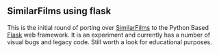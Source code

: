 ## SimilarFilms using flask

This is the initial round of porting over [SimilarFilms](https://github.com/willsonsmith/similarfilms) to the Python Based [Flask](http://flask.pocoo.org) web framework. It is an experiment and currently has a number of visual bugs and legacy code. Still worth a look for educational purposes.
